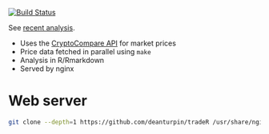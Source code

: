[![Build Status](https://travis-ci.org/deanturpin/tradeR.svg?branch=master)](https://travis-ci.org/deanturpin/tradeR)

See [recent analysis](https://deanturpin.github.io/tradeR/).

- Uses the [CryptoCompare API](https://min-api.cryptocompare.com/) for market
  prices
- Price data fetched in parallel using ```make```
- Analysis in R/Rmarkdown
- Served by nginx

# Web server
```bash
git clone --depth=1 https://github.com/deanturpin/tradeR /usr/share/nginx/html/tradeR
```
